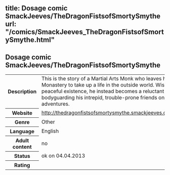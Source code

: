 title: Dosage comic SmackJeeves/TheDragonFistsofSmortySmythe
url: "/comics/SmackJeeves_TheDragonFistsofSmortySmythe.html"
---
Dosage comic SmackJeeves/TheDragonFistsofSmortySmythe
-----------------------------------------

<table class="comicinfo">
<tr>
<th>Description</th><td>This is the story of a Martial Arts Monk who leaves his Monastery to take up a life in the outside world. Wishing for a peaceful existence, he instead becomes a reluctant hero, bodyguarding his intrepid, trouble-prone friends on their adventures.</td>
</tr>
<tr>
<th>Website</th><td><a href="http://thedragonfistsofsmortysmythe.smackjeeves.com/comics/">http://thedragonfistsofsmortysmythe.smackjeeves.com/comics/</a></td>
</tr>
<tr>
<th>Genre</th><td>Other</td>
</tr>
<tr>
<th>Language</th><td>English</td>
</tr>
<tr>
<th>Adult content</th><td>no</td>
</tr>
<tr>
<th>Status</th><td>ok on 04.04.2013</td>
</tr>
<tr>
<th>Rating</th><td><div class="g-plusone" data-size="standard" data-annotation="bubble"
 data-href="http://thedragonfistsofsmortysmythe.smackjeeves.com/comics/"></div></td>
</tr>
</table>
<script type="text/javascript">
  (function() {
    var po = document.createElement('script'); po.type = 'text/javascript'; po.async = true;
    po.src = 'https://apis.google.com/js/plusone.js';
    var s = document.getElementsByTagName('script')[0]; s.parentNode.insertBefore(po, s);
  })();
</script>
